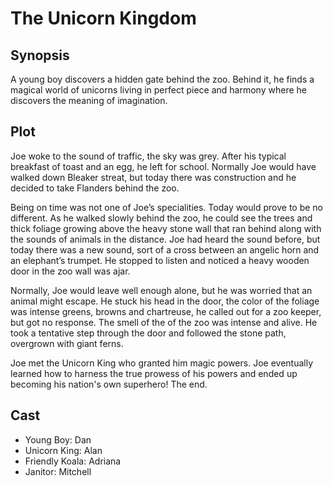 # The Unicorn Kingdom

## Synopsis

A young boy discovers a hidden gate behind the zoo.
Behind it, he finds a magical world of unicorns living in perfect piece and harmony where he discovers the meaning of imagination.

## Plot

Joe woke to the sound of traffic, the sky was grey.
After his typical breakfast of toast and an egg, he left for school.
Normally Joe would have walked down Bleaker streat, but today there was construction and he decided to take Flanders behind the zoo.

Being on time was not one of Joe’s specialities. Today would prove to be no different.
As he walked slowly behind the zoo, he could see the trees and thick foliage growing above the heavy stone wall that ran behind along with the sounds of animals in the distance.
Joe had heard the sound before, but today there was a new sound, sort of a cross between an angelic horn and an elephant’s trumpet.
He stopped to listen and noticed a heavy wooden door in the zoo wall was ajar.

Normally, Joe would leave well enough alone, but he was worried that an animal might escape.
He stuck his head in the door, the color of the foliage was intense greens, browns and chartreuse, he called out for a zoo keeper, but got no response.
The smell of the of the zoo was intense and alive.
He took a tentative step through the door and followed the stone path, overgrown with giant ferns.

Joe met the Unicorn King who granted him magic powers. Joe eventually learned how to harness the true prowess of his powers and ended up becoming his nation's own superhero!
The end.

## Cast

* Young Boy: Dan
* Unicorn King: Alan
* Friendly Koala: Adriana
* Janitor: Mitchell

